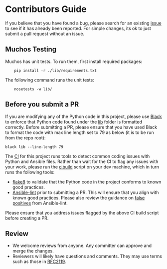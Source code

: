 <!--
Licensed to the Apache Software Foundation (ASF) under one or more
contributor license agreements.  See the NOTICE file distributed with
this work for additional information regarding copyright ownership.
The ASF licenses this file to You under the Apache License, Version 2.0
(the "License"); you may not use this file except in compliance with
the License.  You may obtain a copy of the License at

    http://www.apache.org/licenses/LICENSE-2.0

Unless required by applicable law or agreed to in writing, software
distributed under the License is distributed on an "AS IS" BASIS,
WITHOUT WARRANTIES OR CONDITIONS OF ANY KIND, either express or implied.
See the License for the specific language governing permissions and
limitations under the License.
-->

# Contributors Guide

If you believe that you have found a bug, please search for an existing [issue](https://github.com/apache/fluo-muchos/issues) to see if it has already been reported. For simple changes, its ok to just submit a pull request without an issue.

## Muchos Testing

Muchos has unit tests. To run them, first install required packages:
```
    pip install -r ./lib/requirements.txt
```
The following command runs the unit tests:
```
    nosetests -w lib/
```

## Before you submit a PR

If you are modifying any of the Python code in this project, please use [Black](https://github.com/psf/black) to enforce that Python code found under the [lib](https://github.com/apache/fluo-muchos/tree/main/lib) folder is formatted correctly. Before submitting a PR, please ensure that you have used Black to format the code with max line length set to 79 as below (it is to be run from the repo root):
```
black lib --line-length 79
```

The [CI](./.github/workflows/ci.yaml) for this project runs tools to detect common coding issues with Python and Ansible files. Rather than wait for the CI to flag any issues with your work, please run the [cibuild](https://github.com/apache/fluo-muchos/tree/main/scripts/cibuild.sh) script on your dev machine, which in turn runs the following tools:
- [flake8](https://github.com/pycqa/flake8) to validate that the Python code in the project conforms to known good practices.
- [Ansible-lint](https://github.com/ansible/ansible-lint/) prior to submitting a PR. This will ensure that you align with known good practices. Please also review the guidance on [false positives](https://docs.ansible.com/ansible-lint/rules/rules.html#false-positives-skipping-rules) from Ansible-lint.

Please ensure that you address issues flagged by the above CI build script before creating a PR.

## Review

- We welcome reviews from anyone. Any committer can approve and merge the changes.
- Reviewers will likely have questions and comments. They may use terms such as those in [RFC2119](https://tools.ietf.org/html/rfc2119).

